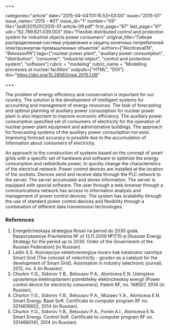 +++

categories="article"
date="2015-04-04T01:15:53+03:00"
issue="2015-01"
issue_name="2015 - #01"
issue_id="1"
number="09"
file="/pdf/2015/01/2015-01-article-09.pdf"
first_page="87"
last_page="91"
udc="62.799:621.039.003"
title="Flexible distributed control and protection system for industrial objects power consumers"
original_title="Гибкая распределенная система управления и защиты конечных потребителей электроэнергии промышленных объектов"
authors=["AlontcevaEN", "BelousovPA"]
tags=["nuclear power plant", "auxiliary power consumption", "distribution", "consumer", "industrial object", "control and protection system", "software"]
rubric = "modeling"
rubric_name = "Modelling processes at nuclear facilities"
outputs=["HTML", "DOI"]
doi="https://doi.org/10.26583/npe.2015.1.09"

+++

The problem of energy efficiency and conservation is important for our country. The solution is the development of intelligent systems for accounting and management of energy resources. The task of forecasting and optimal planning of auxiliary power consumption for nuclear power plant is also important to improve economic efficiency. The auxiliary power consumption specified set of consumers of electricity for the operation of nuclear power plant equipment and administrative buildings. The approach for forecasting systems of the auxiliary power consumption not exist. Improving forecast accuracy is possible due to the accumulation of information about consumers of electricity.

An approach to the construction of systems based on the concept of smart grids with a specific set of hardware and software to optimize the energy consumption and redistribute power, to quickly change the characteristics of the electrical network. Power control devices are installed at the location of the sockets. Devices send and receive data through the PLC network to the server. The server accumulate and stores information. The server is equipped with special software. The user through a web browser through a communications network has access to information analysis and management of power control devices. The system has scalability through the use of standard power control devices and flexibility through a combination of different data transmission technologies.

### References

1. Energeticheskaya strategiya Rossii na period do 2030 goda. Rasporyazeniye Pravitelstva RF ot 13.11.2009 №1715-р [Russian Energy Strategy for the period up to 2030. Order of the Government of the Russian Federation] (in Russian).
2. Ledin S.S. Koncepciya «elektroenergiya-tovar» kak katalizator razvitiya Smart Grid [The concept of «electricity - goods» as a catalyst for the development of Smart Grid]. Automation in industry (electronic journal). 2012, no. 4 (in Russian).
3. Churkin Y.G., Sidorov Y.B., Belousov P.A., Alontceva E.N. Ustrojstvo upravleniya elektropitaniem potrebiteley elektricheskoy energii [Power control device for electricity consumers]. Patent RF, no. 148507, 2014 (in Russian).
4. Churkin Y.G., Sidorov Y.B., Belousov P.A., Mozaev Y.A., Alontceva E.N. Smart Energy. Base Soft. Certificate to computer program RF no. 2014616602, 2014 (in Russian).
5. Churkin Y.G., Sidorov Y.B., Belousov P.A., Fomin A.I., Alontceva E.N. Smart Energy. Control Soft. Certificate to computer program RF no. 2014660141, 2014 (in Russian).